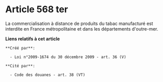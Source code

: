 # Article 568 ter

La commercialisation à distance de produits du tabac manufacturé est interdite en France métropolitaine et dans les
départements d'outre-mer.

**Liens relatifs à cet article**

	**Créé par**:

	  - Loi n°2009-1674 du 30 décembre 2009 - art. 36 (V)

	**Cité par**:

	  - Code des douanes - art. 38 (VT)
